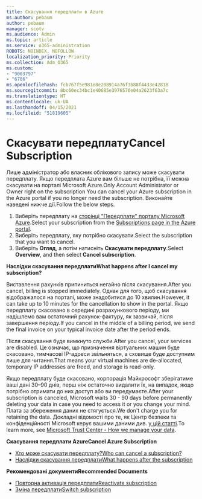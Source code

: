 ```yaml
---
title: Скасування передплати в Azure
ms.author: pebaum
author: pebaum
manager: scotv
ms.audience: Admin
ms.topic: article
ms.service: o365-administration
ROBOTS: NOINDEX, NOFOLLOW
localization_priority: Priority
ms.collection: Adm_O365
ms.custom:
- "9003797"
- "6786"
ms.openlocfilehash: fcb767f5e981e8e208914a76f3b88f4433e42818
ms.sourcegitcommit: 8bc60ec34bc1e40685e3976576e04a2623f63a7c
ms.translationtype: HT
ms.contentlocale: uk-UA
ms.lasthandoff: 04/15/2021
ms.locfileid: "51819605"
---
```

# <a name="cancel-subscription"></a><span data-ttu-id="f0372-102">Скасувати передплату</span><span class="sxs-lookup"><span data-stu-id="f0372-102">Cancel Subscription</span></span>

<span data-ttu-id="f0372-103">Лише адміністратор або власник облікового запису може скасувати передплату. Якщо передплата Azure вам більше не потрібна, її можна скасувати на порталі Microsoft Azure.</span><span class="sxs-lookup"><span data-stu-id="f0372-103">Only Account Administrator or Owner right on the subscription You can cancel your Azure subscription in the Azure portal if you no longer need the subscription.</span></span> <span data-ttu-id="f0372-104">Виконайте наведені нижче дії.</span><span class="sxs-lookup"><span data-stu-id="f0372-104">Follow the below steps.</span></span>

1. <span data-ttu-id="f0372-105">Виберіть передплату на [сторінці "Передплати" порталу Microsoft Azure](https://portal.azure.com/#blade/Microsoft_Azure_Billing/SubscriptionsBlade).</span><span class="sxs-lookup"><span data-stu-id="f0372-105">Select your subscription from the [Subscriptions page in the Azure portal](https://portal.azure.com/#blade/Microsoft_Azure_Billing/SubscriptionsBlade).</span></span>
2. <span data-ttu-id="f0372-106">Виберіть передплату, яку потрібно скасувати.</span><span class="sxs-lookup"><span data-stu-id="f0372-106">Select the subscription that you want to cancel.</span></span>
3. <span data-ttu-id="f0372-107">Виберіть **Огляд**, а потім натисніть **Скасувати передплату**.</span><span class="sxs-lookup"><span data-stu-id="f0372-107">Select **Overview**, and then select **Cancel subscription**.</span></span>

<span data-ttu-id="f0372-108">**Наслідки скасування передплати**</span><span class="sxs-lookup"><span data-stu-id="f0372-108">**What happens after I cancel my subscription?**</span></span>

<span data-ttu-id="f0372-109">Виставлення рахунків припиниться негайно після скасування.</span><span class="sxs-lookup"><span data-stu-id="f0372-109">After you cancel, billing is stopped immediately.</span></span> <span data-ttu-id="f0372-110">Однак для того, щоб скасування відображалося на порталі, може знадобитися до 10 хвилин.</span><span class="sxs-lookup"><span data-stu-id="f0372-110">However, it can take up to 10 minutes for the cancellation to show in the portal.</span></span> <span data-ttu-id="f0372-111">Якщо передплату скасовано в середині розрахункового періоду, ми надішлемо вам остаточний рахунок-фактуру, як зазвичай, після завершення періоду.</span><span class="sxs-lookup"><span data-stu-id="f0372-111">If you cancel in the middle of a billing period, we send the final invoice on your typical invoice date after the period ends.</span></span>

<span data-ttu-id="f0372-112">Після скасування буде вимкнуто служби.</span><span class="sxs-lookup"><span data-stu-id="f0372-112">After you cancel, your services are disabled.</span></span> <span data-ttu-id="f0372-113">Це означає, що призначення віртуальних машин буде скасовано, тимчасові IP-адреси звільняться, а сховище буде доступним лише для читання.</span><span class="sxs-lookup"><span data-stu-id="f0372-113">That means your virtual machines are de-allocated, temporary IP addresses are freed, and storage is read-only.</span></span>

<span data-ttu-id="f0372-114">Якщо передплату буде скасовано, корпорація Майкрософт зберігатиме ваші дані 30–90 днів, перш ніж остаточно видалити їх, на випадок, якщо потрібно отримати до них доступ або ви передумаєте.</span><span class="sxs-lookup"><span data-stu-id="f0372-114">After your subscription is canceled, Microsoft waits 30 - 90 days before permanently deleting your data in case you need to access it or you change your mind.</span></span> <span data-ttu-id="f0372-115">Плата за збереження даних не стягується.</span><span class="sxs-lookup"><span data-stu-id="f0372-115">We don't charge you for retaining the data.</span></span> <span data-ttu-id="f0372-116">Докладні відомості про те, як Центр безпеки та конфіденційності Microsoft керує вашими даними див. [у цій статті](https://go.microsoft.com/fwLink/p/?LinkID=822930&clcid=0x409).</span><span class="sxs-lookup"><span data-stu-id="f0372-116">To learn more, see [Microsoft Trust Center - How we manage your data](https://go.microsoft.com/fwLink/p/?LinkID=822930&clcid=0x409).</span></span>

<span data-ttu-id="f0372-117">**Скасування передплати Azure**</span><span class="sxs-lookup"><span data-stu-id="f0372-117">**Cancel Azure Subscription**</span></span>

- [<span data-ttu-id="f0372-118">Хто може скасувати передплату?</span><span class="sxs-lookup"><span data-stu-id="f0372-118">Who can cancel a subscription?</span></span>](https://docs.microsoft.com/azure/billing/billing-how-to-cancel-azure-subscription?WT.mc_id=Portal-Microsoft_Azure_Support#who-can-cancel-a-subscription)
- [<span data-ttu-id="f0372-119">Наслідки скасування передплати</span><span class="sxs-lookup"><span data-stu-id="f0372-119">What happens after the subscription</span></span>](https://docs.microsoft.com/azure/billing/billing-how-to-cancel-azure-subscription?WT.mc_id=Portal-Microsoft_Azure_Support#what-happens-after-i-cancel-my-subscription)

<span data-ttu-id="f0372-120">**Рекомендовані документи**</span><span class="sxs-lookup"><span data-stu-id="f0372-120">**Recommended Documents**</span></span>

- [<span data-ttu-id="f0372-121">Повторна активація передплати</span><span class="sxs-lookup"><span data-stu-id="f0372-121">Reactivate subscription</span></span>](https://docs.microsoft.com/azure/billing/billing-how-to-cancel-azure-subscription?WT.mc_id=Portal-Microsoft_Azure_Support#reactivate-subscription)
- [<span data-ttu-id="f0372-122">Зміна передплати</span><span class="sxs-lookup"><span data-stu-id="f0372-122">Switch subscription</span></span>](https://docs.microsoft.com/azure/billing/billing-how-to-switch-azure-offer?WT.mc_id=Portal-Microsoft_Azure_Support)
